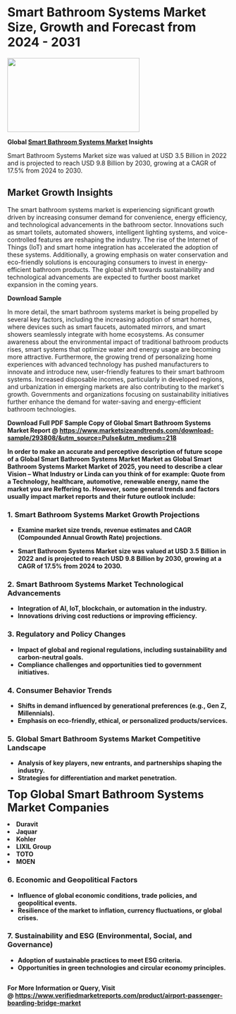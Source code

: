 <H1>Smart Bathroom Systems Market Size, Growth and Forecast from 2024 - 2031</H1><img class="aligncenter size-medium wp-image-584254" src="https://thirdeyenews.in/wp-content/uploads/2024/09/Global-Market-Research-300x168.jpeg" alt="" width="300" height="168" /><p><strong>Global&nbsp;<a href="https://www.marketsizeandtrends.com/download-sample/293808/&amp;utm_source=Pulse&amp;utm_medium=218">Smart Bathroom Systems Market</a> Insights</strong></p><p>Smart Bathroom Systems Market size was valued at USD 3.5 Billion in 2022 and is projected to reach USD 9.8 Billion by 2030, growing at a CAGR of 17.5% from 2024 to 2030.</p><p><h2>Market Growth Insights</h2> <p>The smart bathroom systems market is experiencing significant growth driven by increasing consumer demand for convenience, energy efficiency, and technological advancements in the bathroom sector. Innovations such as smart toilets, automated showers, intelligent lighting systems, and voice-controlled features are reshaping the industry. The rise of the Internet of Things (IoT) and smart home integration has accelerated the adoption of these systems. Additionally, a growing emphasis on water conservation and eco-friendly solutions is encouraging consumers to invest in energy-efficient bathroom products. The global shift towards sustainability and technological advancements are expected to further boost market expansion in the coming years.</p> <p><strong>Download Sample</strong></p> <p>In more detail, the smart bathroom systems market is being propelled by several key factors, including the increasing adoption of smart homes, where devices such as smart faucets, automated mirrors, and smart showers seamlessly integrate with home ecosystems. As consumer awareness about the environmental impact of traditional bathroom products rises, smart systems that optimize water and energy usage are becoming more attractive. Furthermore, the growing trend of personalizing home experiences with advanced technology has pushed manufacturers to innovate and introduce new, user-friendly features to their smart bathroom systems. Increased disposable incomes, particularly in developed regions, and urbanization in emerging markets are also contributing to the market's growth. Governments and organizations focusing on sustainability initiatives further enhance the demand for water-saving and energy-efficient bathroom technologies. <p><strong></p><p><span class=""><strong>Download Full PDF Sample Copy of Global Smart Bathroom Systems Market Report</strong> @ <a href="https://www.marketsizeandtrends.com/download-sample/293808/&amp;utm_source=Pulse&amp;utm_medium=218" target="_blank">https://www.marketsizeandtrends.com/download-sample/293808/&amp;utm_source=Pulse&amp;utm_medium=218</a></span></p><p>In order to make an accurate and perceptive description of future scope of a Global&nbsp;Smart Bathroom Systems Market Market as Global&nbsp;Smart Bathroom Systems Market Market of 2025, you need to describe a clear Vision &ndash; What Industry or Linda can you think of for example: Quote from a Technology, healthcare, automotive, renewable energy, name the market you are Reffering to. However, some general trends and factors usually impact market reports and their future outlook include:</p><h3>1.&nbsp;<strong>Smart Bathroom Systems Market Growth Projections</strong></h3><ul><li>Examine market size trends, revenue estimates and CAGR (Compounded Annual Growth Rate) projections.</li><li><p>Smart Bathroom Systems Market size was valued at USD 3.5 Billion in 2022 and is projected to reach USD 9.8 Billion by 2030, growing at a CAGR of 17.5% from 2024 to 2030.</p></li></ul><h3>2.&nbsp;<strong>Smart Bathroom Systems Market Technological Advancements</strong></h3><ul><li>Integration of AI, IoT, blockchain, or automation in the industry.</li><li>Innovations driving cost reductions or improving efficiency.</li></ul><h3>3.&nbsp;<strong>Regulatory and Policy Changes</strong></h3><ul><li>Impact of global and regional regulations, including sustainability and carbon-neutral goals.</li><li>Compliance challenges and opportunities tied to government initiatives.</li></ul><h3>4.&nbsp;<strong>Consumer Behavior Trends</strong></h3><ul><li>Shifts in demand influenced by generational preferences (e.g., Gen Z, Millennials).</li><li>Emphasis on eco-friendly, ethical, or personalized products/services.</li></ul><h3>5.&nbsp;<strong>Global Smart Bathroom Systems Market Competitive Landscape</strong></h3><ul><li>Analysis of key players, new entrants, and partnerships shaping the industry.</li><li>Strategies for differentiation and market penetration.</li></ul><p data-pm-slice="1 1 []"><span style="color: inherit; font-family: inherit; font-size: 25px;">Top Global Smart Bathroom Systems Market Companies</span></p><div class="" data-test-id=""><p><li>Duravit</li><li> Jaquar</li><li> Kohler</li><li> LIXIL Group</li><li> TOTO</li><li> MOEN</li></p></div><h3>6.&nbsp;<strong>Economic and Geopolitical Factors</strong></h3><ul><li>Influence of global economic conditions, trade policies, and geopolitical events.</li><li>Resilience of the market to inflation, currency fluctuations, or global crises.</li></ul><h3>7.&nbsp;<strong>Sustainability and ESG (Environmental, Social, and Governance)</strong></h3><ul><li>Adoption of sustainable practices to meet ESG criteria.</li><li>Opportunities in green technologies and circular economy principles.</li></ul><h2><strong style="font-size: 14px;">For More Information or Query, Visit @&nbsp;</strong><a style="background-color: #ffffff; font-size: 14px;" href="https://www.marketsizeandtrends.com/report/smart-bathroom-systems-market/" target="_blank">https://www.verifiedmarketreports.com/product/airport-passenger-boarding-bridge-market</a></h2>
